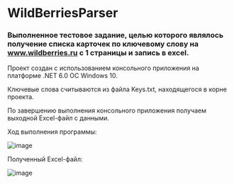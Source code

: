 # WildBerriesParser

### Выполненное тестовое задание, целью которого являлось получение списка карточек по ключевому слову на www.wildberries.ru с 1 страницы и запись в excel.

Проект создан с использованием консольного приложения на платформе .NET 6.0 ОС Windows 10.  

Ключевые слова считываются из файла Keys.txt, находящегося в корне проекта.  

По завершению выполнения консольного приложения получаем выходной Excel-файл с данными.  

Ход выполнения программы:  

![image](https://user-images.githubusercontent.com/91662412/183289341-9fae9a43-64e6-4fb1-ba5e-0d46c078599b.png)  

Полученный Excel-файл:  

![image](https://user-images.githubusercontent.com/91662412/183289357-c63ebd2a-b2d4-4685-8e39-f52924d90779.png)

